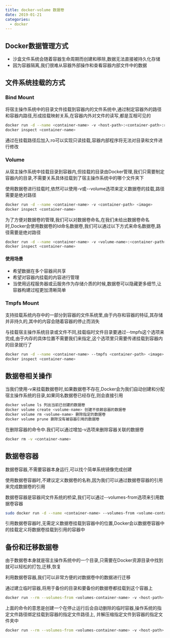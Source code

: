 ```yaml
---
title: docker-volume 数据卷
date: 2019-01-21
categories: 
  - docker
---
```


## Docker数据管理方式

* 沙盒文件系统会随着容器生命周期而创建和移除,数据无法直接被持久化存储
* 因为容器隔离,我们很难从容器外部操作和查看容器内部文件中的数据

## 文件系统挂载的方式

### Bind Mount

将宿主操作系统中的目录文件挂载到容器内的文件系统中,通过制定容器外的路径和容器内路径,形成挂载映射关系,在容器内外对文件的读写,都是互相可见的

``` bash
docker run -d --name <container-name> -v <host-path>:<container-path>:ro <image>
docker inspect <container-name>
```

通过在挂载路径后加入:ro可以实现只读挂载,容器内部程序将无法对目录和文件进行修改

### Volume

从宿主操作系统中挂载目录到容器内,但挂载的目录由Docker管理,我们只需要制定容器内的目录,不需要关系具体挂载到了宿主操作系统中的哪个文件夹下

使用数据卷进行挂载时,依然可以使用-v或--volume选项来定义数据卷的挂载,路径需要是绝对路径

``` bash
docker run -d --name <container-name> -v <container-path> <image>
docker inspect <container-name>
```

为了方便对数据卷的管理,我们可以对数据卷命名,在我们未给出数据卷命名时,Docker会使用数据卷的Id命名数据卷,我们可以通过以下方式来命名数据卷,路径需要是绝对路径

``` bash
docker run -d --name <container-name> -v <volume-name>:<container-path>
docker inspect <container-name>
```

#### 使用场景

* 希望数据在多个容器间共享
* 希望对容器内挂载的内容进行管理
* 当使用远程服务器或云服务作为存储介质的时候,数据卷可以隐藏更多细节,让容器构建过程更加清晰简单

### Tmpfs Mount

支持挂载系统内存中的一部分到容器的文件系统里,由于内存和容器的特征,其存储并非持久的,其中的内容会随着容器的停止而消失

与挂载宿主操作系统目录或文件不同,挂载临时文件目录要通过--tmpfs这个选项来完成,由于内存的具体位置不需要我们来指定,这个选项里只需要传递挂载到容器内的目录就行了

``` bash
docker run -d --name <container-name> --tmpfs <container-path> <image>
docker inspect <container-name>
```

## 数据卷相关操作

当我们使用-v来挂载数据卷时,如果数据卷不存在,Docker会为我们自动创建和分配宿主操作系统的目录,如果同名数据卷已经存在,则会直接引用

``` bash
docker volume ls 列出当前已创建的数据卷
docker volume create <volume-name> 创建不依赖容器的数据卷
docker volume rm <volume-name> 删除指定的数据卷
docker volume prune 删除没有被容器引用的数据卷
```
 
在删除容器的命令中.我们可以通过增加-v选项来删除容器关联的数据卷

``` bash
docker rm -v <container-name>
```

## 数据卷容器

数据卷容器,不需要容器本身运行,可以找个简单系统镜像完成创建

使用数据卷容器时,不建议定义数据卷的名称,因为我们可以通过数据卷容器的引用来完成数据卷的引用

数据卷容器是容器间文件系统的桥梁,我们可以通过--volumes-from选项来引用数据卷容器

``` bash
sudo docker run -d --name <container-name> --volumes-from <volume-container-name> <image>
```

引用数据卷容器时,无需定义数据卷挂载到容器中的位置,Docker会以数据卷容器中的挂载定义将数据卷挂载到引用的容器中

## 备份和迁移数据卷

由于数据卷本身就是宿主操作系统中的一个目录,只需要在Docker资源目录中找到就可以轻松的打包,迁移,恢复

利用数据卷容器,我们可以非常方便的对数据卷中的数据进行迁移

通过建立临时容器,将用于备份的目录和要备份的数据卷都挂载到这个容器上

``` bash
docker run --rm --volumes-from <volumes-container-name> -v <host-path>:<container-path> <image> tar cvf <host-file> <container-path>
```

上面的命令的意思是创建一个在停止运行后会自动删除的临时容器,操作系统的指定文件路径绑定挂载到容器的指定文件路径上, 并解压缩指定文件到容器的指定文件夹中

``` bash
docker run --rm --volumes-from <volumes-container-name> -v <host-path>:<container-path> <image> tar xvf <host-file> -C <container-path> --strip
```